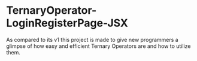 # TernaryOperator-LoginRegisterPage-JSX
As compared to its v1 this project is made to give new programmers a glimpse of how easy and efficient Ternary Operators are and how to utilize them. 
